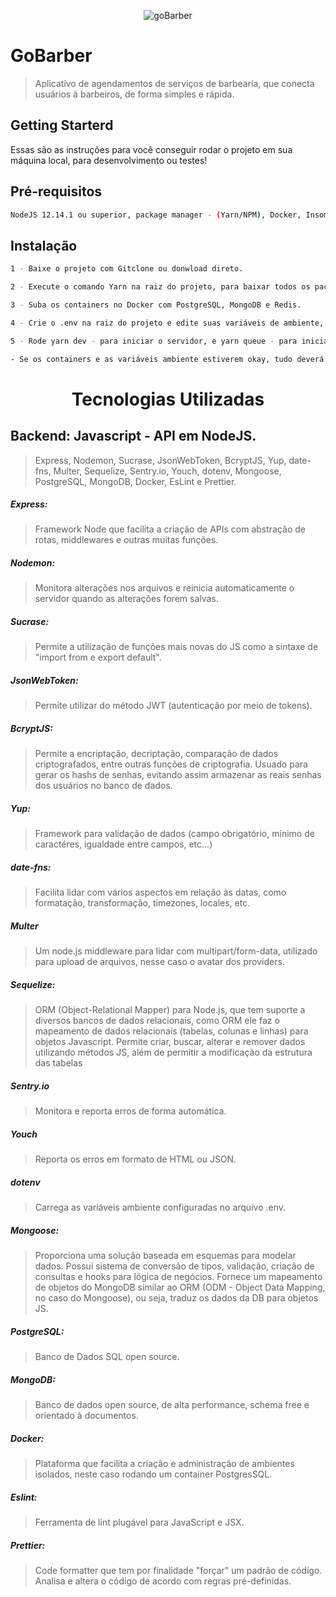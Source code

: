 <p align="center"><img src="https://raw.githubusercontent.com/radaelilucca/gobarber/master/src/assets/GoBarber.png" alt="goBarber" align="center"/>
  </p>

# GoBarber
>Aplicativo de agendamentos de serviços de barbearia, que conecta usuários à barbeiros, de forma simples e rápida.

## Getting Starterd
Essas são as instruções para você conseguir rodar o projeto em sua máquina local, para desenvolvimento ou testes!

## Pré-requisitos
``` sh
NodeJS 12.14.1 ou superior, package manager - (Yarn/NPM), Docker, Insomnia.
```
## Instalação
```sh
1 - Baixe o projeto com Gitclone ou donwload direto.

2 - Execute o comando Yarn na raiz do projeto, para baixar todos os pacotes e suas dependências.

3 - Suba os containers no Docker com PostgreSQL, MongoDB e Redis.

4 - Crie o .env na raiz do projeto e edite suas variáveis de ambiente, tendo como base o .envexample.

5 - Rode yarn dev - para iniciar o servidor, e yarn queue - para iniciar o serviço de background jobs.

- Se os containers e as variáveis ambiente estiverem okay, tudo deverá funcionar corretamente.
```
<h1 align="center" color="#7159c1">Tecnologias Utilizadas</h1>

## Backend: Javascript - API em NodeJS.
>Express, Nodemon, Sucrase, JsonWebToken, BcryptJS, Yup, date-fns, Multer, Sequelize, Sentry.io, Youch, dotenv, Mongoose, PostgreSQL, MongoDB, Docker, EsLint e Prettier. 

##### Express: 
>Framework Node que facilita a criação de APIs com abstração de rotas, middlewares e outras muitas funções.

##### Nodemon: 
>Monitora alterações nos arquivos e reinicia automaticamente o servidor quando as alterações forem salvas.

##### Sucrase:
>Permite a utilização de funções mais novas do JS como a sintaxe de "import from e export default".

##### JsonWebToken:
>Permite utilizar do método JWT (autenticação por meio de tokens). 

##### BcryptJS:
>Permite a encriptação, decriptação, comparação de dados criptografados, entre outras funções de criptografia. Usuado para gerar os hashs de senhas, evitando assim armazenar as reais senhas dos usuários no banco de dados.

##### Yup:
>Framework para validação de dados (campo obrigatório, mínimo de caractéres, igualdade entre campos, etc...)

##### date-fns:
>Facilita lidar com vários aspectos em relação às datas, como formatação, transformação, timezones, locales, etc.

##### Multer
>Um node.js middleware para lidar com multipart/form-data, utilizado para upload de arquivos, nesse caso o avatar dos providers.

##### Sequelize:
>ORM (Object-Relational Mapper) para Node.js, que tem suporte a diversos bancos de dados relacionais, como ORM ele faz o mapeamento de dados relacionais (tabelas, colunas e linhas) para objetos Javascript. Permite criar, buscar, alterar e remover dados utilizando métodos JS, além de permitir a modificação da estrutura das tabelas

##### Sentry.io
>Monitora e reporta erros de forma automática.

##### Youch
>Reporta os erros em formato de HTML ou JSON.

##### dotenv
>Carrega as variáveis ambiente configuradas no arquivo .env.

##### Mongoose:
>Proporciona uma solução baseada em esquemas para modelar dados. Possui sistema de conversão de tipos, validação, criação de consultas e hooks para lógica de negócios. Fornece um mapeamento de objetos do MongoDB similar ao ORM (ODM - Object Data Mapping, no caso do Mongoose), ou seja, traduz os dados da DB para objetos JS.

##### PostgreSQL:
>Banco de Dados SQL open source.

##### MongoDB:
>Banco de dados open source, de alta performance, schema free e orientado à documentos.

##### Docker:
>Plataforma que facilita a criação e administração de ambientes isolados, neste caso rodando um container PostgresSQL.

##### Eslint:
>Ferramenta de lint plugável para JavaScript e JSX. 

##### Prettier:
>Code formatter que tem por finalidade "forçar" um padrão de código. Analisa e altera o código de acordo com regras pré-definidas.
